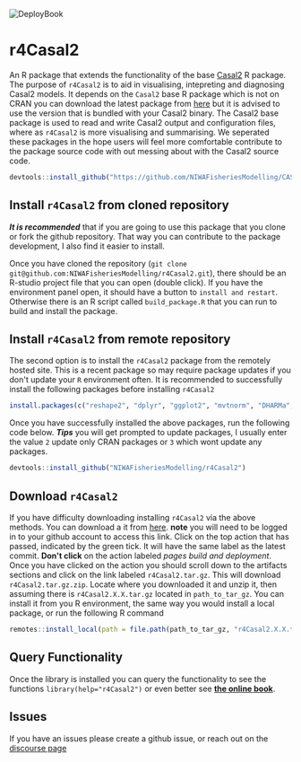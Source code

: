 ![DeployBook](https://github.com/NIWAFisheriesModelling/r4Casal2/actions/workflows/deploy_bookdown.yml/badge.svg)

# r4Casal2
An R package that extends the functionality of the base [Casal2](https://github.com/NIWAFisheriesModelling/CASAL2) R package. The purpose of `r4Casal2` is to aid in visualising, intepreting and diagnosing Casal2 models. It depends on the `Casal2` base R package which is not on CRAN you can download the latest package from [here](https://github.com/NIWAFisheriesModelling/CASAL2/tree/master/R-libraries) but it is advised to use the version that is bundled with your Casal2 binary. The Casal2 base package is used to read and write Casal2 output and configuration files, where as `r4Casal2` is more visualising and summarising. We seperated these packages in the hope users will feel more comfortable contribute to the package source code with out messing about with the Casal2 source code.
```r
devtools::install_github("https://github.com/NIWAFisheriesModelling/CASAL2", subdir="R-libraries/casal2", ref = "HEAD")
```


## Install `r4Casal2` from cloned repository
***It is recommended*** that if you are going to use this package that you clone or fork the github repository. That way you can contribute to the package development, I also find it easier to install.

Once you have cloned the repository (`git clone git@github.com:NIWAFisheriesModelling/r4Casal2.git`), there should be an R-studio project file that you can open (double click). If you have the environment panel open, it should have a button to `install and restart`. Otherwise there is an R script called `build_package.R` that you can run to build and install the package.

## Install `r4Casal2` from remote repository
The second option is to install the `r4Casal2` package from the remotely hosted site. This is a recent package so may require package updates if you don't update your `R` environment often. It is recommended to successfully install the following packages before installing `r4Casal2`
```r
install.packages(c("reshape2", "dplyr", "ggplot2", "mvtnorm", "DHARMa","MASS", "knitr"))
```

Once you have successfully installed the above packages, run the following code below. ***Tips*** you will get prompted to update packages, I usually enter the value `2` update only CRAN packages or `3` which wont update any packages.

```r
devtools::install_github("NIWAFisheriesModelling/r4Casal2")
```
## Download `r4Casal2`
If you have difficulty downloading installing `r4Casal2` via the above methods. You can download a it from [here](https://github.com/NIWAFisheriesModelling/r4Casal2/actions). **note** you will need to be logged in to your github account to access this link. Click on the top action that has passed, indicated by the green tick. It will have the same label as the latest commit. **Don't click** on the action labeled *pages build and deployment*. Once you have clicked on the action you should scroll down to the artifacts sections and click on the link labeled `r4Casal2.tar.gz`. This will download `r4Casal2.tar.gz.zip`. Locate where you downloaded it and unzip it, then assuming there is `r4Casal2.X.X.tar.gz` located in `path_to_tar_gz`. You can install it from you R environment, the same way you would install a local package, or run the following R command
```r
remotes::install_local(path = file.path(path_to_tar_gz, "r4Casal2.X.X.tar.gz"))```
```

## Query Functionality
Once the library is installed you can query the functionality to see the functions `library(help="r4Casal2")` or even better see [**the online book**](https://niwafisheriesmodelling.github.io/r4Casal2/).

## Issues
If you have an issues please create a github issue, or reach out on the [discourse page](https://casal2.discourse.group/) 

